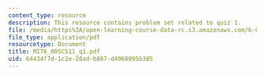 ```yaml
---
content_type: resource
description: This resource contains problem set related to quiz 1.
file: /media/https%3A/open-learning-course-data-rc.s3.amazonaws.com/6-00sc-introduction-to-computer-science-and-programming-spring-2011/64434f7d1c2e28adb867d4968095b385_MIT6_00SCS11_q1.pdf
file_type: application/pdf
resourcetype: Document
title: MIT6_00SCS11_q1.pdf
uid: 64434f7d-1c2e-28ad-b867-d4968095b385
---
```

